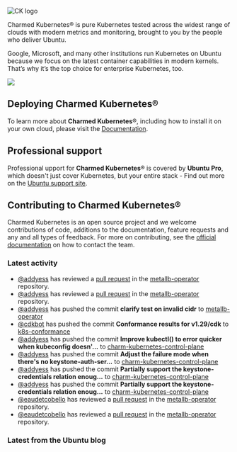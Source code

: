 ![CK logo](https://assets.ubuntu.com/v1/451d4cf4-Charmed+Kubernetes_RGB_onWhite_2022.svg)

Charmed Kubernetes® is pure Kubernetes tested across the widest range of clouds with modern metrics and monitoring, brought to you by the people who deliver Ubuntu.

Google, Microsoft, and many other institutions run Kubernetes on Ubuntu because we focus on the latest container capabilities in modern kernels. That’s why it’s the top choice for enterprise Kubernetes, too.

![](https://assets.ubuntu.com/v1/843c77b6-juju-at-a-glace.svg)

## Deploying Charmed Kubernetes®

To learn more about **Charmed Kubernetes**®, including how to install it on your own cloud, please visit the [Documentation][docs].

## Professional support

Professional upport for **Charmed Kubernetes**® is covered by **Ubuntu Pro**, which doesn't just cover Kubernetes, but your entire stack - Find out more on the [Ubuntu support site](https://ubuntu.com/support).

## Contributing to Charmed Kubernetes®

Charmed Kubernetes is an open source project and we welcome contributions of code, additions to the documentation, feature requests and any and all types of feedback. For more on contributing, see the [official documentation][get-in-touch] on how to contact the team.

<!-- LINKS -->
[docs]: https://ubuntu.com/kubernetes/docs
[get-in-touch]: https://ubuntu.com/kubernetes/docs/get-in-touch

### Latest activity

<!-- activity starts -->
 - [@addyess](https://github.com/addyess) has reviewed a [pull request](https://github.com/charmed-kubernetes/metallb-operator/pull/41) in the [metallb-operator](https://github.com/charmed-kubernetes/metallb-operator) repository.
 - [@addyess](https://github.com/addyess) has reviewed a [pull request](https://github.com/charmed-kubernetes/metallb-operator/pull/41) in the [metallb-operator](https://github.com/charmed-kubernetes/metallb-operator) repository.
 - [@addyess](https://github.com/addyess) has pushed the commit **clarify test on invalid cidr** to [metallb-operator](https://github.com/charmed-kubernetes/metallb-operator)
 - [@cdkbot](https://github.com/cdkbot) has pushed the commit **Conformance results for v1.29/cdk** to [k8s-conformance](https://github.com/charmed-kubernetes/k8s-conformance)
 - [@addyess](https://github.com/addyess) has pushed the commit **Improve kubectl() to error quicker when kubeconfig doesn'...** to [charm-kubernetes-control-plane](https://github.com/charmed-kubernetes/charm-kubernetes-control-plane)
 - [@addyess](https://github.com/addyess) has pushed the commit **Adjust the failure mode when there's no keystone-auth-ser...** to [charm-kubernetes-control-plane](https://github.com/charmed-kubernetes/charm-kubernetes-control-plane)
 - [@addyess](https://github.com/addyess) has pushed the commit **Partially support the keystone-credentials relation enoug...** to [charm-kubernetes-control-plane](https://github.com/charmed-kubernetes/charm-kubernetes-control-plane)
 - [@addyess](https://github.com/addyess) has pushed the commit **Partially support the keystone-credentials relation enoug...** to [charm-kubernetes-control-plane](https://github.com/charmed-kubernetes/charm-kubernetes-control-plane)
 - [@eaudetcobello](https://github.com/eaudetcobello) has reviewed a [pull request](https://github.com/charmed-kubernetes/metallb-operator/pull/41) in the [metallb-operator](https://github.com/charmed-kubernetes/metallb-operator) repository.
 - [@eaudetcobello](https://github.com/eaudetcobello) has reviewed a [pull request](https://github.com/charmed-kubernetes/metallb-operator/pull/41) in the [metallb-operator](https://github.com/charmed-kubernetes/metallb-operator) repository.
<!-- activity ends -->

<!-- roadmap starts -->

<!-- roadmap ends -->

### Latest from the Ubuntu blog

<!-- blog starts -->

<!-- blog ends -->
